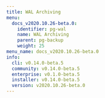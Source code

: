 ```yaml
---
title: WAL Archiving
menu:
  docs_v2020.10.26-beta.0:
    identifier: pg-wal
    name: WAL Archiving
    parent: pg-backup
    weight: 25
menu_name: docs_v2020.10.26-beta.0
info:
  cli: v0.14.0-beta.5
  community: v0.14.0-beta.5
  enterprise: v0.1.0-beta.5
  installer: v0.14.0-beta.5
  version: v2020.10.26-beta.0
---
```


